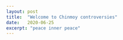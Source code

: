 ```yaml
---
layout: post
title:  "Welcome to Chinmoy controversies"
date:   2020-06-25
excerpt: "peace inner peace"
---
```

